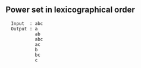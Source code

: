 ## Power set in lexicographical order
      Input  : abc
      Output : a 
               ab 
               abc 
               ac 
               b 
               bc 
               c
